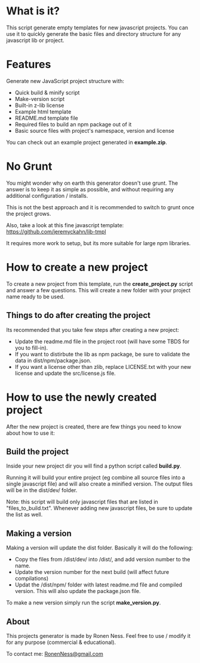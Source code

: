 # What is it?

This script generate empty templates for new javascript projects.
You can use it to quickly generate the basic files and directory structure for any javascript lib or project. 

# Features

Generate new JavaScript project structure with:

- Quick build & minify script
- Make-version script
- Built-in z-lib license
- Example html template
- README.md template file
- Required files to build an npm package out of it
- Basic source files with project's namespace, version and license

You can check out an example project generated in **example.zip**.

# No Grunt

You might wonder why on earth this generator doesn't use grunt.
The answer is to keep it as simple as possible, and without requiring any additional configuration / installs.

This is not the best approach and it is recommended to switch to grunt once the project grows.

Also, take a look at this fine javascript template: https://github.com/jeremyckahn/lib-tmpl

It requires more work to setup, but its more suitable for large npm libraries.

# How to create a new project

To create a new project from this template, run the **create_project.py** script and answer a few questions.
This will create a new folder with your project name ready to be used.


## Things to do after creating the project

Its recommended that you take few steps after creating a new project:

- Update the readme.md file in the project root (will have some TBDS for you to fill-in).
- If you want to distirbute the lib as npm package, be sure to validate the data in dist/npm/package.json.
- If you want a license other than zlib, replace LICENSE.txt with your new license and update the src/license.js file.


# How to use the newly created project

After the new project is created, there are few things you need to know about how to use it:

## Build the project

Inside your new project dir you will find a python script called **build.py**.

Running it will build your entire project (eg combine all source files into a single javascript file) and will also create a minified version.
The output files will be in the dist/dev/ folder.

Note: this script will build only javascript files that are listed in "files_to_build.txt".
Whenever adding new javascript files, be sure to update the list as well.

## Making a version

Making a version will update the dist folder.
Basically it will do the following:

- Copy the files from /dist/dev/ into /dist/, and add version number to the name.
- Update the version number for the next build (will affect future compilations)
- Updat the /dist/npm/ folder with latest readme.md file and compiled version. This will also update the package.json file.

To make a new version simply run the script **make_version.py**.

## About

This projects generator is made by Ronen Ness.
Feel free to use / modify it for any purpose (commercial & educational).

To contact me:
RonenNess@gmail.com